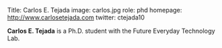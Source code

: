 Title: Carlos E. Tejada
image: carlos.jpg
role: phd
homepage: http://www.carlosetejada.com
twitter: ctejada10	

**Carlos E. Tejada** is a Ph.D. student with the Future Everyday
Technology Lab.
